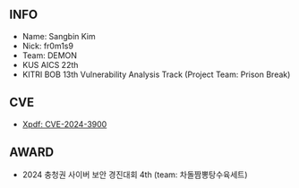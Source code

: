 ## INFO ##
* Name: Sangbin Kim
* Nick: fr0m1s9
* Team: DEMON
* KUS AICS 22th
* KITRI BOB 13th Vulnerability Analysis Track (Project Team: Prison Break)

## CVE ##
* [Xpdf: CVE-2024-3900](https://www.xpdfreader.com/security-bug/CVE-2024-3900.html)

## AWARD ##
* 2024 충청권 사이버 보안 경진대회 4th (team: 차돌짬뽕탕수육세트)
